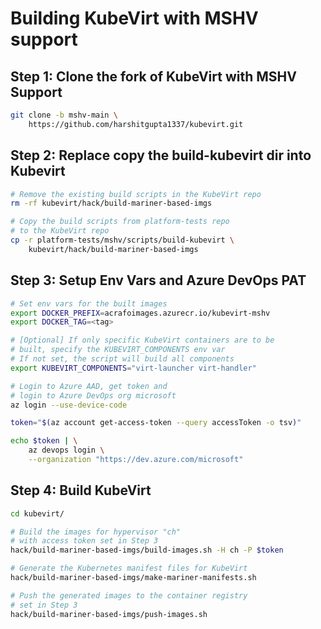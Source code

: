# Building KubeVirt with MSHV support

## Step 1: Clone the fork of KubeVirt with MSHV Support

```bash
git clone -b mshv-main \
    https://github.com/harshitgupta1337/kubevirt.git
```

## Step 2: Replace copy the build-kubevirt dir into Kubevirt

```bash
# Remove the existing build scripts in the KubeVirt repo
rm -rf kubevirt/hack/build-mariner-based-imgs

# Copy the build scripts from platform-tests repo
# to the KubeVirt repo
cp -r platform-tests/mshv/scripts/build-kubevirt \
    kubevirt/hack/build-mariner-based-imgs
```

## Step 3: Setup Env Vars and Azure DevOps PAT

```bash
# Set env vars for the built images
export DOCKER_PREFIX=acrafoimages.azurecr.io/kubevirt-mshv
export DOCKER_TAG=<tag>

# [Optional] If only specific KubeVirt containers are to be
# built, specify the KUBEVIRT_COMPONENTS env var
# If not set, the script will build all components
export KUBEVIRT_COMPONENTS="virt-launcher virt-handler"

# Login to Azure AAD, get token and
# login to Azure DevOps org microsoft
az login --use-device-code

token="$(az account get-access-token --query accessToken -o tsv)"

echo $token | \
    az devops login \
    --organization "https://dev.azure.com/microsoft"
```

## Step 4: Build KubeVirt

```bash
cd kubevirt/

# Build the images for hypervisor "ch"
# with access token set in Step 3
hack/build-mariner-based-imgs/build-images.sh -H ch -P $token

# Generate the Kubernetes manifest files for KubeVirt
hack/build-mariner-based-imgs/make-mariner-manifests.sh

# Push the generated images to the container registry 
# set in Step 3
hack/build-mariner-based-imgs/push-images.sh
```

